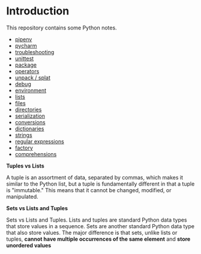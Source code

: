 # Introduction

This repository contains some Python notes.

* [pipenv](pipenv.md)
* [pycharm](pycharm.md)
* [troubleshooting](troubleshooting.md)
* [unittest](unittest.md)
* [package](package.md)
* [operators](operators.md)
* [unpack / splat](unpack.md)
* [debug](debug.md)
* [environment](environment.md)
* [lists](lists.md)
* [files](files.md)
* [directories](directories.md)
* [serialization](serialization.md)
* [conversions](conversions.md)
* [dictionaries](dictionaries.md)
* [strings](strings.md)
* [regular expressions](regex.md)
* [factory](factory.md)
* [comprehensions](comprehensions.md)

**Tuples vs Lists**

A tuple is an assortment of data, separated by commas, which makes it similar to the Python list, but a tuple is fundamentally different in that a tuple is "immutable." This means that it cannot be changed, modified, or manipulated. 

**Sets vs Lists and Tuples**

Sets vs Lists and Tuples. Lists and tuples are standard Python data types that store values in a sequence. Sets are another standard Python data type that also store values. The major difference is that sets, unlike lists or tuples, **cannot have multiple occurrences of the same element** and **store unordered values**



